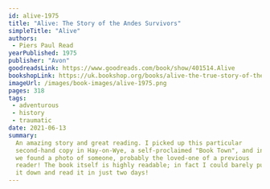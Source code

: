```yaml
---
id: alive-1975
title: "Alive: The Story of the Andes Survivors"
simpleTitle: "Alive"
authors: 
 - Piers Paul Read
yearPublished: 1975
publisher: "Avon"
goodreadsLink: https://www.goodreads.com/book/show/401514.Alive
bookshopLink: https://uk.bookshop.org/books/alive-the-true-story-of-the-andes-survivors/9780099574521
imageUrl: /images/book-images/alive-1975.png
pages: 318
tags: 
 - adventurous 
 - history 
 - traumatic
date: 2021-06-13
summary: 
  An amazing story and great reading. I picked up this particular
  second-hand copy in Hay-on-Wye, a self-proclaimed "Book Town", and in it
  we found a photo of someone, probably the loved-one of a previous
  reader! The book itself is highly readable; in fact I could barely put
  it down and read it in just two days!
---
```



